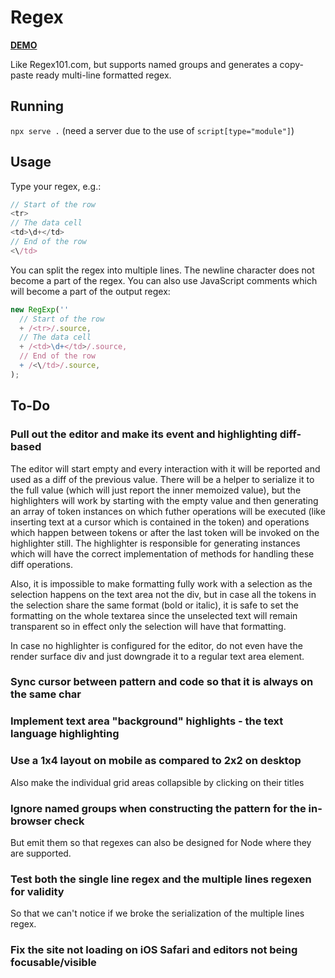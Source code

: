# Regex

[**DEMO**](https://tomashubelbauer.github.io/regex)

Like Regex101.com, but supports named groups and generates a copy-paste ready
multi-line formatted regex.

## Running

`npx serve .` (need a server due to the use of `script[type="module"]`)

## Usage

Type your regex, e.g.:

```javascript
// Start of the row
<tr>
// The data cell
<td>\d+</td>
// End of the row
<\/td>
```

You can split the regex into multiple lines. The newline character does not
become a part of the regex. You can also use JavaScript comments which will
become a part of the output regex:

```javascript
new RegExp(''
  // Start of the row
  + /<tr>/.source,
  // The data cell
  + /<td>\d+</td>/.source,
  // End of the row
  + /<\/td>/.source,
);
```

## To-Do

### Pull out the editor and make its event and highlighting diff-based

The editor will start empty and every interaction with it will be reported and
used as a diff of the previous value. There will be a helper to serialize it to
the full value (which will just report the inner memoized value), but the
highlighters will work by starting with the empty value and then generating an
array of token instances on which futher operations will be executed (like
inserting text at a cursor which is contained in the token) and operations which
happen between tokens or after the last token will be invoked on the highlighter
still. The highlighter is responsible for generating instances which will have
the correct implementation of methods for handling these diff operations.

Also, it is impossible to make formatting fully work with a selection as the
selection happens on the text area not the div, but in case all the tokens in
the selection share the same format (bold or italic), it is safe to set the
formatting on the whole textarea since the unselected text will remain
transparent so in effect only the selection will have that formatting.

In case no highlighter is configured for the editor, do not even have the render
surface div and just downgrade it to a regular text area element.

### Sync cursor between pattern and code so that it is always on the same char

### Implement text area "background" highlights - the text language highlighting

### Use a 1x4 layout on mobile as compared to 2x2 on desktop

Also make the individual grid areas collapsible by clicking
on their titles

### Ignore named groups when constructing the pattern for the in-browser check

But emit them so that regexes can also be designed for Node where they are
supported.

### Test both the single line regex and the multiple lines regexen for validity

So that we can't notice if we broke the serialization of the multiple lines
regex.

### Fix the site not loading on iOS Safari and editors not being focusable/visible
